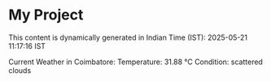 # My Project

This content is dynamically generated in Indian Time (IST): 2025-05-21 11:17:16 IST


Current Weather in Coimbatore:
Temperature: 31.88 °C
Condition: scattered clouds

